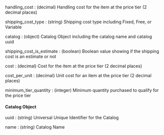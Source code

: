handling_cost
: (decimal) Handling cost for the item at the price tier (2 decimal places)

shipping_cost_type
: (string) Shipping cost type including Fixed, Free, or Variable

catalog
: (object) Catalog Object including the catalog name and catalog uuid

shipping_cost_is_estimate
: (boolean) Boolean value showing if the shipping cost is an estimate or not

cost
: (decimal) Cost for the item at the price tier (2 decimal places)

cost_per_unit
: (decimal) Unit cost for an item at the price tier (2 decimal places)

minimum_tier_quantity
: (integer) Minimum quantity purchased to qualify for the price tier

#### Catalog Object
uuid
: (string) Universal Unique Identifier for the Catalog

name
: (string) Catalog Name